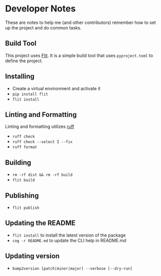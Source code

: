 # Developer Notes

These are notes to help me (and other contributors) remember how to set up the project and do common tasks.

## Build Tool

This project uses [Flit](https://flit.readthedocs.io/en/latest/).  It is a simple build tool that uses `pyproject.toml` to define the project.

## Installing

- Create a virtual environment and activate it
- `pip install flit`
- `flit install`

## Linting and Formatting

Linting and formatting utilizes [ruff](https://github.com/astral-sh/ruff)

- `ruff check`
- `ruff check --select I --fix`
- `ruff format`

## Building

- `rm -rf dist && rm -rf build`
- `flit build`

## Publishing

- `flit publish`

## Updating the README

- `flit install` to install the latest version of the package
- `cog -r README.md` to update the CLI help in README.md

## Updating version

- `bump2version [patch|minor|major] --verbose [--dry-run]`
